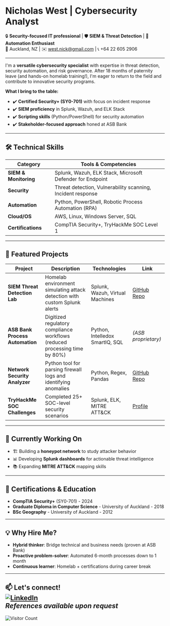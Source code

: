 # Nicholas West | Cybersecurity Analyst

🔒 **Security-focused IT professional** | 🛡️ **SIEM & Threat Detection** | 🤖 **Automation Enthusiast**  
📍 Auckland, NZ | ✉️ [west.nick@gmail.com](mailto:west.nick@gmail.com) | 📞 +64 22 605 2906  

---
I'm a **versatile cybersecurity specialist** with expertise in threat detection, security automation, and risk governance. After 18 months of paternity leave (and hands-on homelab training!), I'm eager to return to the field and contribute to innovative security programs.

**What I bring to the table:**
- ✔️ **Certified Security+ (SY0-701)** with focus on incident response
- ✔️ **SIEM proficiency** in Splunk, Wazuh, and ELK Stack
- ✔️ **Scripting skills** (Python/PowerShell) for security automation
- ✔️ **Stakeholder-focused approach** honed at ASB Bank

---

## 🛠️ Technical Skills

| **Category**       | **Tools & Competencies** |
|--------------------|-------------------------|
| **SIEM & Monitoring** | Splunk, Wazuh, ELK Stack, Microsoft Defender for Endpoint |
| **Security**       | Threat detection, Vulnerability scanning, Incident response |
| **Automation**     | Python, PowerShell, Robotic Process Automation (RPA) |
| **Cloud/OS**       | AWS, Linux, Windows Server, SQL |
| **Certifications** | CompTIA Security+, TryHackMe SOC Level 1 |

---

## 🚀 Featured Projects

| Project | Description | Technologies | Link |
|---------|-------------|--------------|------|
| **SIEM Threat Detection Lab** | Homelab environment simulating attack detection with custom Splunk alerts | Splunk, Wazuh, Virtual Machines | [GitHub Repo](#) |
| **ASB Bank Process Automation** | Digitized regulatory compliance workflows (reduced processing time by 80%) | Python, Intelledox SmartIQ, SQL | *(ASB proprietary)* |
| **Network Security Analyzer** | Python tool for parsing firewall logs and identifying anomalies | Python, Regex, Pandas | [GitHub Repo](#) |
| **TryHackMe SOC Challenges** | Completed 25+ SOC-level security scenarios | Splunk, ELK, MITRE ATT&CK | [Profile](https://tryhackme.com/p/[YourUsername]) |

---

## 📌 Currently Working On
- 🏗️ Building a **honeypot network** to study attacker behavior
- 📊 Developing **Splunk dashboards** for actionable threat intelligence
- 📚 Expanding **MITRE ATT&CK** mapping skills

---

## 📜 Certifications & Education
- **CompTIA Security+** (SY0-701) - 2024
- **Graduate Diploma in Computer Science** - University of Auckland - 2018
- **BSc Geography** - University of Auckland - 2012

---

## 💡 Why Hire Me?
- **Hybrid thinker**: Bridge technical and business needs (proven at ASB Bank)
- **Proactive problem-solver**: Automated 6-month processes down to 1 month
- **Continuous learner**: Homelab + certifications during career break

---

📫 **Let's connect!**  
[![LinkedIn](https://img.shields.io/badge/LinkedIn-0077B5?style=for-the-badge&logo=linkedin&logoColor=white)](https://www.linkedin.com/in/nicholaswestnz/)  
*References available upon request*
---
![Visitor Count](https://profile-counter.glitch.me/ValidGoodCool/count.svg)
